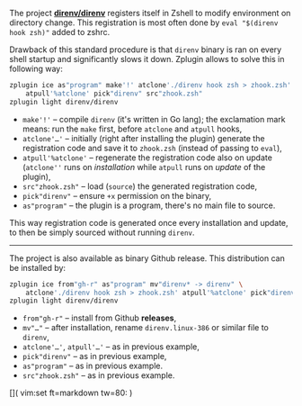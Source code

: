 The project [**direnv/direnv**](https://github.com/direnv/direnv) registers itself in Zshell to modify environment on directory change. This registration is most often done by `eval "$(direnv hook zsh)"` added to zshrc.

Drawback of this standard procedure is that `direnv` binary is ran on every shell startup and significantly slows it down. Zplugin allows to solve this in following way:

```zsh
zplugin ice as"program" make'!' atclone'./direnv hook zsh > zhook.zsh' \
    atpull'%atclone' pick"direnv" src"zhook.zsh"
zplugin light direnv/direnv
```

 - `make'!'` – compile `direnv` (it's written in Go lang); the exclamation mark means: run the `make` first, before `atclone` and `atpull` hooks,
 - `atclone'…'` – initially (right after installing the plugin) generate the registration code and save it to `zhook.zsh` (instead of passing to `eval`),
 - `atpull'%atclone'` – regenerate the registration code also on update (`atclone''` runs on *installation* while `atpull` runs on *update* of the plugin),
 - `src"zhook.zsh"` – load (`source`) the generated registration code,
 - `pick"direnv"` – ensure `+x` permission on the binary,
 - `as"program"` – the plugin is a program, there's no main file to source.

This way registration code is generated once every installation and update, to then be simply sourced without running `direnv`.

***

The project is also available as binary Github release. This distribution can be installed by:

```zsh
zplugin ice from"gh-r" as"program" mv"direnv* -> direnv" \
    atclone'./direnv hook zsh > zhook.zsh' atpull'%atclone' pick"direnv" src"zhook.zsh"
zplugin light direnv/direnv
```

 - `from"gh-r"` – install from Github **releases**,
 - `mv"…"` – after installation, rename `direnv.linux-386` or similar file to `direnv`,
 - `atclone'…'`, `atpull'…'` – as in previous example,
 - `pick"direnv"` – as in previous example,
 - `as"program"` – as in previous example.
 - `src"zhook.zsh"` – as in previous example.

[]( vim:set ft=markdown tw=80: )
